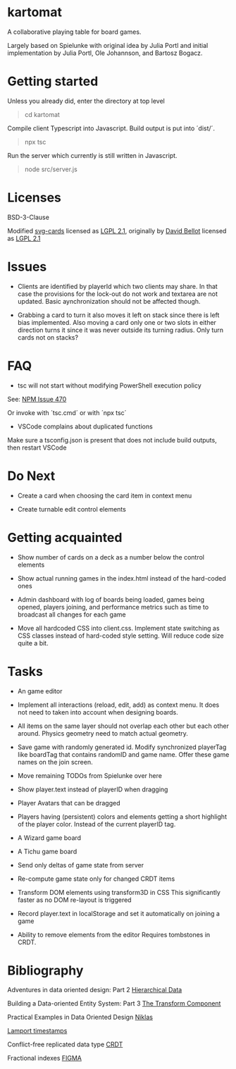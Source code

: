 # kartomat

A collaborative playing table for board games.

Largely based on Spielunke with original idea by Julia Portl and
initial implementation by Julia Portl, Ole Johannson, and Bartosz Bogacz.

# Getting started

Unless you already did, enter the directory at top level

> cd kartomat

Compile client Typescript into Javascript. Build output is
put into ´dist/´.

> npx tsc

Run the server which currently is still written
in Javascript.

> node src/server.js

# Licenses

BSD-3-Clause

Modified [svg-cards](http://svg-cards.sourceforge.net/)
licensed as [LGPL 2.1](https://opensource.org/licenses/LGPL-2.1),
originally by [David Bellot](http://david.bellot.free.fr/)
licensed as [LGPL 2.1](https://opensource.org/licenses/LGPL-2.1)

# Issues

- Clients are identified by playerId which two clients may share.
  In that case the provisions for the lock-out do not work and
  textarea are not updated. Basic aynchronization should not be
  affected though.

- Grabbing a card to turn it also moves it left on stack since
  there is left bias implemented. Also moving a card only one
  or two slots in either direction turns it since it was never
  outside its turning radius. Only turn cards not on stacks?

# FAQ

- tsc will not start without modifying PowerShell execution policy

See: [NPM Issue 470](https://github.com/npm/cli/issues/470)

Or invoke with ´tsc.cmd´ or with ´npx tsc´

- VSCode complains about duplicated functions

Make sure a tsconfig.json is present that does not include build outputs,
then restart VSCode

# Do Next

- Create a card when choosing the card item in context menu

- Create turnable edit control elements

# Getting acquainted

- Show number of cards on a deck as a number below the control elements

- Show actual running games in the index.html instead of the hard-coded ones

- Admin dashboard with log of boards being loaded, games being opened,
  players joining, and performance metrics such as time to broadcast
  all changes for each game

- Move all hardcoded CSS into client.css. Implement state switching as
  CSS classes instead of hard-coded style setting. Will reduce code size
  quite a bit.

# Tasks

- An game editor

- Implement all interactions (reload, edit, add) as context menu.
  It does not need to taken into account when designing boards.

- All items on the same layer should not overlap each other but each
  other around. Physics geometry need to match actual geometry.

- Save game with randomly generated id. Modify synchronized
  playerTag like boardTag that contains randomID and game name.
  Offer these game names on the join screen.

- Move remaining TODOs from Spielunke over here

- Show player.text instead of playerID when dragging

- Player Avatars that can be dragged

- Players having (persistent) colors and elements
  getting a short highlight of the player color.
  Instead of the current playerID tag.

- A Wizard game board

- A Tichu game board

- Send only deltas of game state from server

- Re-compute game state only for changed CRDT items

- Transform DOM elements using transform3D in CSS
  This significantly faster as no DOM re-layout is triggered

- Record player.text in localStorage and set it automatically
  on joining a game

- Ability to remove elements from the editor
  Requires tombstones in CRDT.

# Bibliography

Adventures in data oriented design: Part 2
[Hierarchical Data](https://blog.molecular-matters.com/2013/02/22/adventures-in-data-oriented-design-part-2-hierarchical-data/)

Building a Data-oriented Entity System: Part 3
[The Transform Component](http://bitsquid.blogspot.com/2014/10/building-data-oriented-entity-system.html)

Practical Examples in Data Oriented Design
[Niklas](https://docs.google.com/present/view?id=0AYqySQy4JUK1ZGNzNnZmNWpfMzJkaG5yM3pjZA&hl=en)

[Lamport timestamps](https://en.wikipedia.org/wiki/Lamport_timestamp)

Conflict-free replicated data type [CRDT](https://en.wikipedia.org/wiki/Conflict-free_replicated_data_type)

Fractional indexes [FIGMA](https://www.figma.com/blog/realtime-editing-of-ordered-sequences/)
